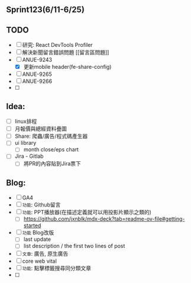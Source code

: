 ## Sprint123(6/11-6/25)

## TODO
* [ ] 研究: React DevTools Profiler
* [ ]  解決新聞留言錯誤問題 [[留言區問題]]
* [ ] ANUE-9243
	* [x] 更新mobile header(fe-share-config)
* [ ] ANUE-9265
* [ ] ANUE-9266
* [ ] 

## Idea:
* [ ] linux排程
* [ ] 月報價與總經資料疊圖
* [ ] Share: 爬蟲/廣告/程式碼產生器
* [ ] ui library
	* [ ] month close/eps chart
* [ ] Jira - Gitlab
	* [ ] 將PR的內容貼到Jira票下

## Blog: 
* [ ] GA4
* [ ] `功能`: Github留言
* [ ] `功能`: PPT播放器(在描述定義就可以用投影片顯示之類的)
	* [ ] https://github.com/jxnblk/mdx-deck?tab=readme-ov-file#getting-started
* [ ] `功能` Blog改版
	* [ ] last update
	* [ ] list description / the first two lines of post
* [ ] `文章`: 廣告, 原生廣告
* [ ] core web vital
* [ ] `功能`: 點擊標籤搜尋同分類文章
* [ ] 
